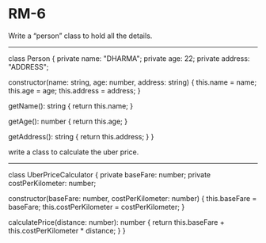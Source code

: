 # RM-6

Write a “person” class to hold all the details.
****

class Person {
  private name: "DHARMA";
  private age: 22;
  private address: "ADDRESS";

  constructor(name: string, age: number, address: string) {
    this.name = name;
    this.age = age;
    this.address = address;
  }

  getName(): string {
    return this.name;
  }

  getAge(): number {
    return this.age;
  }

  getAddress(): string {
    return this.address;
  }
}

write a class to calculate the uber price.
****

class UberPriceCalculator {
  private baseFare: number;
  private costPerKilometer: number;

  constructor(baseFare: number, costPerKilometer: number) {
    this.baseFare = baseFare;
    this.costPerKilometer = costPerKilometer;
  }

  calculatePrice(distance: number): number {
    return this.baseFare + this.costPerKilometer * distance;
  }
}

